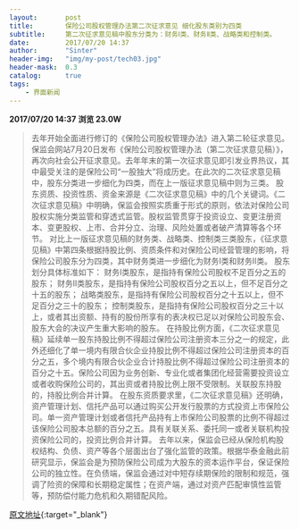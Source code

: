 ```yaml
---
layout:       post
title:        保险公司股权管理办法第二次征求意见 细化股东类别为四类
subtitle:     第二次征求意见稿中股东分类为：财务Ⅰ类、财务Ⅱ类、战略类和控制类。
date:         2017/07/20 14:37
author:       "Sinter"
header-img:   "img/my-post/tech03.jpg"
header-mask:  0.3
catalog:      true
tags:
    - 界面新闻
---
```


**2017/07/20 14:37**  **浏览 23.0W**

> 去年开始全面进行修订的《保险公司股权管理办法》进入第二轮征求意见。
保监会网站7月20日发布《保险公司股权管理办法（第二次征求意见稿）》，再次向社会公开征求意见。去年年末的第一次征求意见即引发业界热议，其中最受关注的是保险公司“一股独大”将成历史。在此次的二次征求意见稿中，股东分类进一步细化为四类，而在上一版征求意见稿中则为三类。
股东资质、投资性质、资金来源是《二次征求意见稿》中的几个关键词。《二次征求意见稿》中明确，保监会按照实质重于形式的原则，依法对保险公司股权实施分类监管和穿透式监管。股权监管贯穿于投资设立、变更注册资本、变更股权、上市、合并分立、治理、风险处置或者破产清算等各个环节。
对比上一版征求意见稿的财务类、战略类、控制类三类股东，《征求意见稿》中第四条根据持股比例、资质条件和对保险公司经营管理的影响，将保险公司股东分为四类，其中财务类进一步细化为财务Ⅰ类和财务Ⅱ类。
股东划分具体标准如下：
财务Ⅰ类股东，是指持有保险公司股权不足百分之五的股东；
财务Ⅱ类股东，是指持有保险公司股权百分之五以上，但不足百分之十五的股东；
战略类股东，是指持有保险公司股权百分之十五以上，但不足百分之三十的股东；
控制类股东，是指持有保险公司股权百分之三十以上，或者其出资额、持有的股份所享有的表决权已足以对保险公司股东会、股东大会的决议产生重大影响的股东。
在持股比例方面，《二次征求意见稿》延续单一股东持股比例不得超过保险公司注册资本三分之一的规定，此外还细化了单一境内有限合伙企业持股比例不得超过保险公司注册资本的百分之五，多个境内有限合伙企业合计持股比例不得超过保险公司注册资本的百分之十五。保险公司因为业务创新、专业化或者集团化经营需要投资设立或者收购保险公司的，其出资或者持股比例上限不受限制。关联股东持股的，持股比例合并计算。
在股东资质要求里，《二次征求意见稿》还明确，资产管理计划、信托产品可以通过购买公开发行股票的方式投资上市保险公司。单一资产管理计划或者信托产品持有上市保险公司股票的比例不得超过该保险公司股本总额的百分之五。具有关联关系、委托同一或者关联机构投资保险公司的，投资比例合并计算。
去年以来，保监会已经从保险机构股权结构、负债、资产等各个层面出台了强化监管的政策。根据华泰金融此前研究显示，保监会是为预防保险公司成为大股东的资本运作平台，保证保险公司的独立性。在负债端，保监会通过对中短存续期保险的限制和规范，强调了险资的保障和长期稳定属性；在资产端，通过对资产匹配审慎性监管等，预防偿付能力危机和久期错配风险。


[原文地址](http://www.jiemian.com/article/1486229.html){:target="_blank"}


